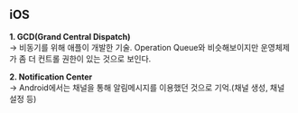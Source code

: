 ## iOS
   
**1. GCD(Grand Central Dispatch)**   
-> 비동기를 위해 애플이 개발한 기술. Operation Queue와 비슷해보이지만 운영체제가 좀 더 컨트롤 권한이 있는 것으로 보인다.   
   
   
**2. Notification Center**   
-> Android에서는 채널을 통해 알림메시지를 이용했던 것으로 기억.(채널 생성, 채널 설정 등)   
